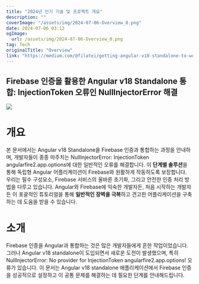 ```yaml
---
title: "2024년 인기 기술 및 프로젝트 개요"
description: ""
coverImage: "/assets/img/2024-07-06-Overview_0.png"
date: 2024-07-06 03:12
ogImage:
  url: /assets/img/2024-07-06-Overview_0.png
tag: Tech
originalTitle: "Overview"
link: "https://medium.com/@filatei/getting-angular-v18-standalone-to-work-with-firebase-auth-and-fix-nullinjectorerror-no-provider-33bbdce92b77"
---
```


## Firebase 인증을 활용한 Angular v18 Standalone 통합: InjectionToken 오류인 NullInjectorError 해결

![](/assets/img/2024-07-06-개요_0.png)

# 개요

본 문서에서는 Angular v18 Standalone을 Firebase 인증과 통합하는 과정을 안내하며, 개발자들이 종종 마주치는 NullInjectorError: InjectionToken angularfire2.app.options에 대한 일반적인 오류를 해결합니다. 이 **단계별 솔루션**을 통해 독립형 Angular 어플리케이션이 Firebase와 원활하게 작동하도록 보장합니다. 우리는 필수 구성요소, Firebase 서비스의 올바른 초기화, 그리고 안전한 인증 처리 방법을 다루고 있습니다. Angular와 Firebase에 익숙한 개발자든, 처음 시작하는 개발자든 이 포괄적인 튜토리얼을 통해 **일반적인 장벽을 극복**하고 견고한 어플리케이션을 구축하는 데 도움을 받을 수 있습니다.

<div class="content-ad"></div>

# 소개

Firebase 인증을 Angular과 통합하는 것은 많은 개발자들에게 흔한 작업이었습니다. 그러나 Angular v18 standalone이 도입되면서 새로운 도전이 발생했으며, 특히 NullInjectorError: No provider for InjectionToken angularfire2.app.options! 오류가 있습니다. 이 문서는 Angular v18 standalone 애플리케이션에서 Firebase 인증을 성공적으로 설정하고 이 공통 문제를 해결하는 데 필요한 단계를 안내해드립니다.
